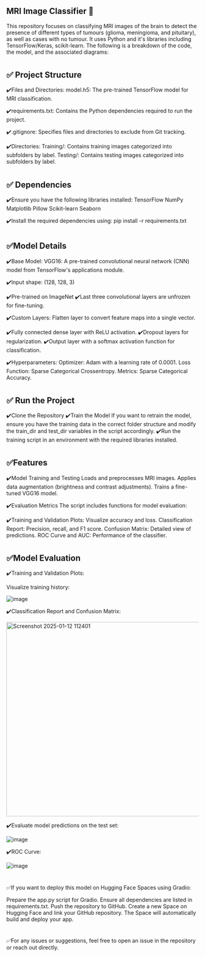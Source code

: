 ## MRI Image Classifier 🧠
This repository focuses on classifying MRI images of the brain to detect the presence of different types of tumours (glioma, meningioma, and pituitary), as well as cases with no tumour. It uses Python and it's libraries including TensorFlow/Keras, scikit-learn. The following is a breakdown of the code, the model, and the associated diagrams:
# 
## ✅ Project Structure

✔️Files and Directories:
model.h5: The pre-trained TensorFlow model for MRI classification.

✔️requirements.txt: 
Contains the Python dependencies required to run the project.

✔️.gitignore: 
Specifies files and directories to exclude from Git tracking.

✔️Directories:
Training/: Contains training images categorized into subfolders by label.
Testing/: Contains testing images categorized into subfolders by label.

#

## ✅ Dependencies

✔️Ensure you have the following libraries installed:
TensorFlow
NumPy
Matplotlib
Pillow
Scikit-learn
Seaborn

✔️Install the required dependencies using: pip install -r requirements.txt

#

## ✅Model Details

✔️Base Model:
VGG16: A pre-trained convolutional neural network (CNN) model from TensorFlow's applications module.

✔️Input shape: 
(128, 128, 3)

✔️Pre-trained on ImageNet
✔️Last three convolutional layers are unfrozen for fine-tuning.

✔️Custom Layers:
Flatten layer to convert feature maps into a single vector.

✔️Fully connected dense layer with ReLU activation.
✔️Dropout layers for regularization.
✔️Output layer with a softmax activation function for classification.

✔️Hyperparameters:
Optimizer: 
Adam with a learning rate of 0.0001.
Loss Function: 
Sparse Categorical Crossentropy.
Metrics: 
Sparse Categorical Accuracy.

#

## ✅ Run the Project

✔️Clone the Repository
✔️Train the Model
If you want to retrain the model, ensure you have the training data in the correct folder structure and modify the train_dir and test_dir variables in the script accordingly.
✔️Run the training script in an environment with the required libraries installed.

#

## ✅Features
✔️Model Training and Testing
Loads and preprocesses MRI images.
Applies data augmentation (brightness and contrast adjustments).
Trains a fine-tuned VGG16 model.

✔️Evaluation Metrics
The script includes functions for model evaluation:

✔️Training and Validation Plots: Visualize accuracy and loss.
Classification Report: Precision, recall, and F1 score.
Confusion Matrix: Detailed view of predictions.
ROC Curve and AUC: Performance of the classifier.

#

## ✅Model Evaluation

✔️Training and Validation Plots:

Visualize training history:

![image](https://github.com/user-attachments/assets/4e2b0b7a-2032-476e-9b40-92007bdcaba4)


✔️Classification Report and Confusion Matrix:

<img width="509" alt="Screenshot 2025-01-12 112401" src="https://github.com/user-attachments/assets/6cee3fba-cf2e-4e74-99f6-df9397cdd2d4" />


✔️Evaluate model predictions on the test set:

![image](https://github.com/user-attachments/assets/efd06eed-4b97-42f5-8880-90c62b2e4234)


✔️ROC Curve:

![image](https://github.com/user-attachments/assets/cb246c92-35e0-4efd-9be9-bea1439d3cbb)

# 

✅If you want to deploy this model on Hugging Face Spaces using Gradio:

Prepare the app.py script for Gradio.
Ensure all dependencies are listed in requirements.txt.
Push the repository to GitHub.
Create a new Space on Hugging Face and link your GitHub repository.
The Space will automatically build and deploy your app.

#

✅For any issues or suggestions, feel free to open an issue in the repository or reach out directly.








